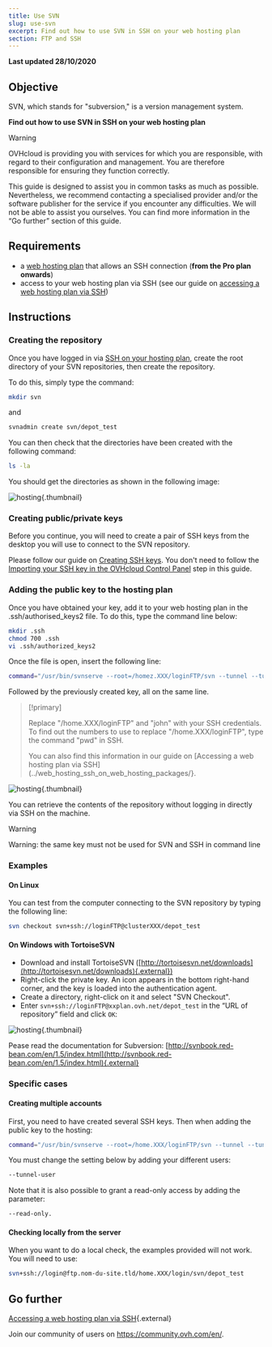 ```yaml
---
title: Use SVN
slug: use-svn
excerpt: Find out how to use SVN in SSH on your web hosting plan
section: FTP and SSH
---
```


**Last updated 28/10/2020**

## Objective

SVN, which stands for "subversion," is a version management system. 

**Find out how to use SVN in SSH on your web hosting plan**

> [!warning]
>OVHcloud is providing you with services for which you are responsible, with regard to their configuration and management. You are therefore responsible for ensuring they function correctly.
>
>This guide is designed to assist you in common tasks as much as possible. Nevertheless, we recommend contacting a specialised provider and/or the software publisher for the service if you encounter any difficulties. We will not be able to assist you ourselves. You can find more information in the “Go further” section of this guide.
>

## Requirements

- a  [web hosting plan](https://www.ovh.com/world/web-hosting/) that allows an SSH connection (**from the Pro plan onwards**)
- access to your web hosting plan via SSH (see our guide on [accessing a web hosting plan via SSH](../web_hosting_ssh_on_web_hosting_packages/))

## Instructions

### Creating the repository

Once you have logged in via [SSH on your hosting plan](../web_hosting_ssh_on_web_hosting_packages/), create the root directory of your SVN repositories, then create the repository.

To do this, simply type the command:

```bash
mkdir svn
```

and

```bash
svnadmin create svn/depot_test
```

You can then check that the directories have been created with the following command:

```bash
ls -la
```

You should get the directories as shown in the following image:

![hosting](images/3078.png){.thumbnail}

### Creating public/private keys

Before you continue, you will need to create a pair of SSH keys from the desktop you will use to connect to the SVN repository.

Please follow our guide on [Creating SSH keys](https://docs.ovh.com/us/en/public-cloud/create-ssh-keys/). You don't need to follow the [Importing your SSH key in the OVHcloud Control Panel](https://docs.ovh.com/us/en/public-cloud/create-ssh-keys/#importing-your-ssh-key-into-the-ovhcloud-control-panel_1) step in this guide.

### Adding the public key to the hosting plan

Once you have obtained your key, add it to your web hosting plan in the .ssh/authorised_keys2 file. To do this, type the command line below:

```bash
mkdir .ssh
chmod 700 .ssh
vi .ssh/authorized_keys2
```

Once the file is open, insert the following line:

```bash
command="/usr/bin/svnserve --root=/homez.XXX/loginFTP/svn --tunnel --tunnel-user=john",no-port-forwarding,no-agent-forwarding,no-X11-forwarding,no-pty
```

Followed by the previously created key, all on the same line.

> [!primary]
>
> Replace "/home.XXX/loginFTP" and "john" with your SSH credentials.
> To find out the numbers to use to replace "/home.XXX/loginFTP", type the command "pwd" in SSH.
>
> You can also find this information in our guide on [Accessing a web hosting plan via SSH](../web_hosting_ssh_on_web_hosting_packages/}.
> 

![hosting](images/3080.png){.thumbnail}

You can retrieve the contents of the repository without logging in directly via SSH on the machine.

> [!warning]
>
> Warning: the same key must not be used for SVN and SSH in command line
> 

### Examples

#### On Linux

You can test from the computer connecting to the SVN repository by typing the following line:

```bash
svn checkout svn+ssh://loginFTP@clusterXXX/depot_test
```

#### On Windows with TortoiseSVN

- Download and install TortoiseSVN ([http://tortoisesvn.net/downloads](http://tortoisesvn.net/downloads){.external})
- Right-click the private key. An icon appears in the bottom right-hand corner, and the key is loaded into the authentication agent.
- Create a directory, right-click on it and select "SVN Checkout". 
- Enter `svn+ssh://loginFTP@xxplan.ovh.net/depot_test` in the “URL of repository” field and click `OK`:

![hosting](images/3081.png){.thumbnail}

Pease read the documentation for Subversion: [http://svnbook.red-bean.com/en/1.5/index.html](http://svnbook.red-bean.com/en/1.5/index.html){.external}

### Specific cases

#### Creating multiple accounts

First, you need to have created several SSH keys. Then when adding the public key to the hosting:

```bash
command="/usr/bin/svnserve --root=/home.XXX/loginFTP/svn --tunnel --tunnel-user=marc",no-port-forwarding,no-agent-forwarding,no-X11-forwarding,no-pty
```

You must change the setting below by adding your different users:

```bash
--tunnel-user
```

Note that it is also possible to grant a read-only access by adding the parameter:

```bash
--read-only.
```

#### Checking locally from the server

When you want to do a local check, the examples provided will not work. You will need to use:

```bash
svn+ssh://login@ftp.nom-du-site.tld/home.XXX/login/svn/depot_test
```

## Go further

[Accessing a web hosting plan via SSH](../web_hosting_ssh_on_web_hosting_packages/){.external}

Join our community of users on <https://community.ovh.com/en/>.
